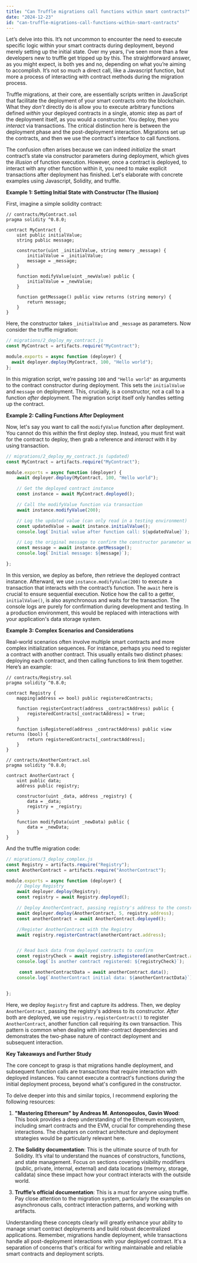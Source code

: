 ```yaml
---
title: "Can Truffle migrations call functions within smart contracts?"
date: "2024-12-23"
id: "can-truffle-migrations-call-functions-within-smart-contracts"
---
```


Let’s delve into this. It’s not uncommon to encounter the need to execute specific logic within your smart contracts during deployment, beyond merely setting up the initial state. Over my years, I've seen more than a few developers new to truffle get tripped up by this. The straightforward answer, as you might expect, is both yes and no, depending on what you’re aiming to accomplish. It’s not so much a direct call, like a Javascript function, but more a process of interacting with contract methods during the migration process.

Truffle migrations, at their core, are essentially scripts written in JavaScript that facilitate the deployment of your smart contracts onto the blockchain. What they *don’t* directly do is allow you to execute arbitrary functions defined *within* your deployed contracts in a single, atomic step as part of the deployment itself, as you would a constructor. You deploy, then you *interact* via transactions. The critical distinction here is between the deployment phase and the post-deployment interaction. Migrations set up the contracts, and then we use the contract's interface to call functions.

The confusion often arises because we can indeed *initialize* the smart contract’s state via constructor parameters during deployment, which gives the *illusion* of function execution. However, once a contract is deployed, to interact with any other function within it, you need to make explicit transactions after deployment has finished. Let's elaborate with concrete examples using Javascript, Solidity, and truffle.

**Example 1: Setting Initial State with Constructor (The Illusion)**

First, imagine a simple solidity contract:

```solidity
// contracts/MyContract.sol
pragma solidity ^0.8.0;

contract MyContract {
    uint public initialValue;
    string public message;

    constructor(uint _initialValue, string memory _message) {
        initialValue = _initialValue;
        message = _message;
    }

    function modifyValue(uint _newValue) public {
        initialValue = _newValue;
    }

    function getMessage() public view returns (string memory) {
        return message;
    }
}
```

Here, the constructor takes `_initialValue` and `_message` as parameters. Now consider the truffle migration:

```javascript
// migrations/2_deploy_my_contract.js
const MyContract = artifacts.require("MyContract");

module.exports = async function (deployer) {
  await deployer.deploy(MyContract, 100, "Hello world");
};
```

In this migration script, we’re passing `100` and `"Hello world"` as arguments to the contract constructor during deployment. This sets the `initialValue` and `message` on deployment. This, crucially, is a constructor, not a call to a function *after* deployment. The migration script itself only handles setting up the contract.

**Example 2: Calling Functions After Deployment**

Now, let's say you want to call the `modifyValue` function after deployment. You cannot do this *within* the first deploy step. Instead, you must first wait for the contract to deploy, then grab a reference and *interact* with it by using transaction.

```javascript
// migrations/2_deploy_my_contract.js (updated)
const MyContract = artifacts.require("MyContract");

module.exports = async function (deployer) {
    await deployer.deploy(MyContract, 100, "Hello world");

    // Get the deployed contract instance
    const instance = await MyContract.deployed();

    // Call the modifyValue function via transaction
    await instance.modifyValue(200);

    // Log the updated value (can only read in a testing environment)
    const updatedValue = await instance.initialValue();
    console.log(`Initial value after function call: ${updatedValue}`);

    // Log the original message to confirm the constructor parameter worked
    const message = await instance.getMessage();
    console.log(`Initial message: ${message}`);

};
```

In this version, we deploy as before, *then* retrieve the deployed contract instance. Afterward, we use `instance.modifyValue(200)` to execute a transaction that interacts with the contract’s function. The `await` here is crucial to ensure sequential execution. Notice how the call to a getter, `initialValue()`, is also asynchronous and waits for the transaction. The console logs are purely for confirmation during development and testing. In a production environment, this would be replaced with interactions with your application's data storage system.

**Example 3: Complex Scenarios and Considerations**

Real-world scenarios often involve multiple smart contracts and more complex initialization sequences. For instance, perhaps you need to register a contract with another contract. This usually entails two distinct phases: deploying each contract, and then calling functions to link them together. Here’s an example:

```solidity
// contracts/Registry.sol
pragma solidity ^0.8.0;

contract Registry {
    mapping(address => bool) public registeredContracts;

    function registerContract(address _contractAddress) public {
        registeredContracts[_contractAddress] = true;
    }

    function isRegistered(address _contractAddress) public view returns (bool) {
        return registeredContracts[_contractAddress];
    }
}

```

```solidity
// contracts/AnotherContract.sol
pragma solidity ^0.8.0;

contract AnotherContract {
    uint public data;
    address public registry;

    constructor(uint _data, address _registry) {
        data = _data;
        registry = _registry;
    }

    function modifyData(uint _newData) public {
        data = _newData;
    }
}
```

And the truffle migration code:

```javascript
// migrations/3_deploy_complex.js
const Registry = artifacts.require("Registry");
const AnotherContract = artifacts.require("AnotherContract");

module.exports = async function (deployer) {
    // Deploy Registry
    await deployer.deploy(Registry);
    const registry = await Registry.deployed();

    // Deploy AnotherContract, passing registry's address to the constructor.
    await deployer.deploy(AnotherContract, 5, registry.address);
    const anotherContract = await AnotherContract.deployed();

    //Register AnotherContract with the Registry
    await registry.registerContract(anotherContract.address);


    // Read back data from deployed contracts to confirm
    const registryCheck = await registry.isRegistered(anotherContract.address);
    console.log(`Is another contract registered: ${registryCheck}`);

     const anotherContractData = await anotherContract.data();
    console.log(`AnotherContract initial data: ${anotherContractData}`);


};
```

Here, we deploy `Registry` first and capture its address. Then, we deploy `AnotherContract`, passing the registry's address to its constructor. *After* both are deployed, we use `registry.registerContract()` to register `AnotherContract`, another function call requiring its own transaction. This pattern is common when dealing with inter-contract dependencies and demonstrates the two-phase nature of contract deployment and subsequent interaction.

**Key Takeaways and Further Study**

The core concept to grasp is that migrations handle deployment, and subsequent function calls are transactions that require interaction with deployed instances. You cannot execute a contract's functions *during* the initial deployment process, beyond what's configured in the constructor.

To delve deeper into this and similar topics, I recommend exploring the following resources:

1.  **"Mastering Ethereum" by Andreas M. Antonopoulos, Gavin Wood**: This book provides a deep understanding of the Ethereum ecosystem, including smart contracts and the EVM, crucial for comprehending these interactions. The chapters on contract architecture and deployment strategies would be particularly relevant here.

2.  **The Solidity documentation**: This is the ultimate source of truth for Solidity. It’s vital to understand the nuances of constructors, functions, and state management. Focus on sections covering visibility modifiers (public, private, internal, external) and data locations (memory, storage, calldata) since these impact how your contract interacts with the outside world.

3.  **Truffle’s official documentation**: This is a must for anyone using truffle. Pay close attention to the migration system, particularly the examples on asynchronous calls, contract interaction patterns, and working with artifacts.

Understanding these concepts clearly will greatly enhance your ability to manage smart contract deployments and build robust decentralized applications. Remember, migrations handle deployment, while transactions handle all post-deployment interactions with your deployed contract. It's a separation of concerns that's critical for writing maintainable and reliable smart contracts and deployment scripts.
